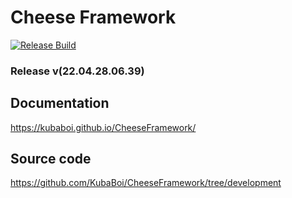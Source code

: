 # Cheese Framework

[![Release Build](https://github.com/KubaBoi/CheeseFramework/actions/workflows/realeaseDate.yml/badge.svg?branch=main)](https://github.com/KubaBoi/CheeseFramework/actions/workflows/realeaseDate.yml)

### Release v(22.04.28.06.39)

## Documentation

https://kubaboi.github.io/CheeseFramework/

## Source code

https://github.com/KubaBoi/CheeseFramework/tree/development